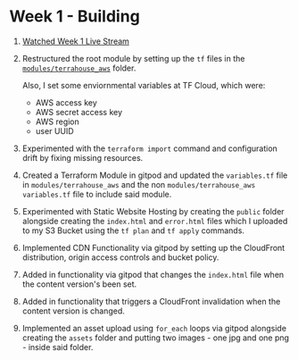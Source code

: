 # Week 1 - Building

1. [Watched Week 1 Live Stream]()

2. Restructured the root module by setting up the ```tf``` files in the [```modules/terrahouse_aws```](https://github.com/Gamerrethink/terraform-beginner-bootcamp-2023/tree/main/modules) folder. 

   Also, I set some enviornmental variables at TF Cloud, which were:

   - AWS access key
   - AWS secret access key
   - AWS region
   - user UUID

3. Experimented with the ```terraform import``` command and configuration drift by fixing missing resources.

4. Created a Terraform Module in gitpod and updated the ```variables.tf``` file in ```modules/terrahouse_aws```
   and the non ```modules/terrahouse_aws``` ```variables.tf``` file to include said module.

5. Experimented with Static Website Hosting by creating the ```public``` folder alongside creating the ```index.html``` and
   ```error.html``` files which I uploaded to my S3 Bucket using the ```tf plan``` and ```tf apply``` commands.

6. Implemented CDN Functionality via gitpod by 
   setting up the CloudFront distribution, origin access controls and bucket policy.

7. Added in functionality via gitpod that changes the ```index.html``` file when the content version's been set.
   
8. Added in functionality that triggers a CloudFront invalidation when the content version is changed.

9. Implemented an asset upload using ```for_each``` loops via gitpod alongside creating the ```assets``` folder and
   putting two images - one jpg and one png - inside said folder.
